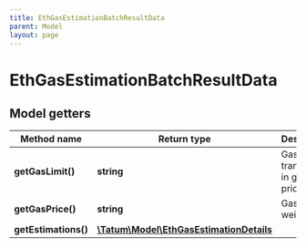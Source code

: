 ```yaml
---
title: EthGasEstimationBatchResultData
parent: Model
layout: page
---
```


# EthGasEstimationBatchResultData

## Model getters

Method name | Return type | Description | Notes
------------ | ------------- | ------------- | -------------
**getGasLimit()** | **string** | Gas limit for transaction in gas price. | ex.: `40000`
**getGasPrice()** | **string** | Gas price in wei. | ex.: `20000000000`
**getEstimations()** | [**\Tatum\Model\EthGasEstimationDetails**](../EthGasEstimationDetails) |  | ex.: `null`

